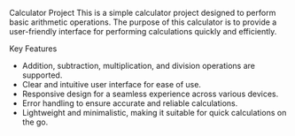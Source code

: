 Calculator Project
This is a simple calculator project designed to perform basic arithmetic operations. The purpose of this calculator is to provide a user-friendly interface for performing calculations quickly and efficiently.

Key Features
* Addition, subtraction, multiplication, and division operations are supported.
* Clear and intuitive user interface for ease of use.
* Responsive design for a seamless experience across various devices.
* Error handling to ensure accurate and reliable calculations.
* Lightweight and minimalistic, making it suitable for quick calculations on the go.

